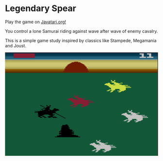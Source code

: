 # Legendary Spear

Play the game on [Javatari.org!](https://javatari.org/?ROM=https://github.com/DChristianson/legendary-spear/releases/download/v0.8.1/LegendarySpear_NTSC.bin)

You control a lone Samurai riding against wave after wave of enemy cavalry.

This is a simple game study inspired by classics like Stampede, Megamania and Joust. 

<img src="./screenshots/ls.png" data-canonical-src="./screenshots/ls.png" width="512" />

